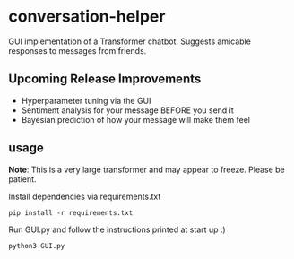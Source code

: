 # conversation-helper
GUI implementation of a Transformer chatbot. Suggests amicable responses to messages from friends. 

## Upcoming Release Improvements
* Hyperparameter tuning via the GUI
* Sentiment analysis for your message BEFORE you send it
* Bayesian prediction of how your message will make them feel 

## usage

**Note**: This is a very large transformer and may appear to freeze. Please be patient. 

Install dependencies via requirements.txt

```
pip install -r requirements.txt
```

Run GUI.py and follow the instructions printed at start up :)

```
python3 GUI.py
```
